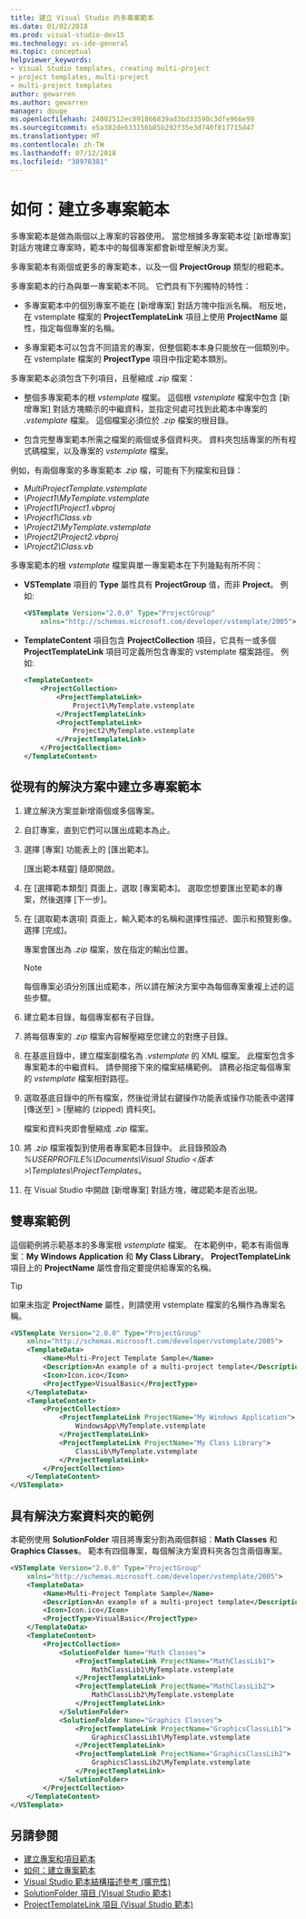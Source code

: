 ```yaml
---
title: 建立 Visual Studio 的多專案範本
ms.date: 01/02/2018
ms.prod: visual-studio-dev15
ms.technology: vs-ide-general
ms.topic: conceptual
helpviewer_keywords:
- Visual Studio templates, creating multi-project
- project templates, multi-project
- multi-project templates
author: gewarren
ms.author: gewarren
manager: douge
ms.openlocfilehash: 24002512ec891866839ad3bd33590c3dfe966e99
ms.sourcegitcommit: e5a382de633156b85b292f35e3d740f817715d47
ms.translationtype: HT
ms.contentlocale: zh-TW
ms.lasthandoff: 07/12/2018
ms.locfileid: "38978381"
---
```

# <a name="how-to-create-multi-project-templates"></a>如何：建立多專案範本

多專案範本是做為兩個以上專案的容器使用。 當您根據多專案範本從 [新增專案] 對話方塊建立專案時，範本中的每個專案都會新增至解決方案。

多專案範本有兩個或更多的專案範本，以及一個 **ProjectGroup** 類型的根範本。

多專案範本的行為與單一專案範本不同。 它們具有下列獨特的特性：

- 多專案範本中的個別專案不能在 [新增專案] 對話方塊中指派名稱。 相反地，在 vstemplate 檔案的 **ProjectTemplateLink** 項目上使用 **ProjectName** 屬性，指定每個專案的名稱。

- 多專案範本可以包含不同語言的專案，但整個範本本身只能放在一個類別中。 在 vstemplate 檔案的 **ProjectType** 項目中指定範本類別。

多專案範本必須包含下列項目，且壓縮成 *.zip* 檔案：

- 整個多專案範本的根 *vstemplate* 檔案。 這個根 *vstemplate* 檔案中包含 [新增專案] 對話方塊顯示的中繼資料，並指定何處可找到此範本中專案的 *.vstemplate* 檔案。 這個檔案必須位於 *.zip* 檔案的根目錄。

- 包含完整專案範本所需之檔案的兩個或多個資料夾。 資料夾包括專案的所有程式碼檔案，以及專案的 *vstemplate* 檔案。

例如，有兩個專案的多專案範本 *.zip* 檔，可能有下列檔案和目錄：

- *MultiProjectTemplate.vstemplate*
- *\Project1\MyTemplate.vstemplate*
- *\Project1\Project1.vbproj*
- *\Project1\Class.vb*
- *\Project2\MyTemplate.vstemplate*
- *\Project2\Project2.vbproj*
- *\Project2\Class.vb*

多專案範本的根 *vstemplate* 檔案與單一專案範本在下列幾點有所不同：

- **VSTemplate** 項目的 **Type** 屬性具有 **ProjectGroup** 值，而非 **Project**。 例如: 

    ```xml
    <VSTemplate Version="2.0.0" Type="ProjectGroup"
        xmlns="http://schemas.microsoft.com/developer/vstemplate/2005">
    ```

- **TemplateContent** 項目包含 **ProjectCollection** 項目，它具有一或多個 **ProjectTemplateLink** 項目可定義所包含專案的 vstemplate 檔案路徑。 例如: 

    ```xml
    <TemplateContent>
        <ProjectCollection>
            <ProjectTemplateLink>
                Project1\MyTemplate.vstemplate
            </ProjectTemplateLink>
            <ProjectTemplateLink>
                Project2\MyTemplate.vstemplate
            </ProjectTemplateLink>
        </ProjectCollection>
    </TemplateContent>
    ```

## <a name="to-create-a-multi-project-template-from-an-existing-solution"></a>從現有的解決方案中建立多專案範本

1. 建立解決方案並新增兩個或多個專案。

1. 自訂專案，直到它們可以匯出成範本為止。

1. 選擇 [專案] 功能表上的 [匯出範本]。

   [匯出範本精靈] 隨即開啟。

1. 在 [選擇範本類型] 頁面上，選取 [專案範本]。 選取您想要匯出至範本的專案，然後選擇 [下一步]。

1. 在 [選取範本選項] 頁面上，輸入範本的名稱和選擇性描述、圖示和預覽影像。 選擇 [完成]。

   專案會匯出為 *.zip* 檔案，放在指定的輸出位置。

   > [!NOTE]
   > 每個專案必須分別匯出成範本，所以請在解決方案中為每個專案重複上述的這些步驟。

1. 建立範本目錄，每個專案都有子目錄。

1. 將每個專案的 *.zip* 檔案內容解壓縮至您建立的對應子目錄。

1. 在基底目錄中，建立檔案副檔名為 *.vstemplate* 的 XML 檔案。 此檔案包含多專案範本的中繼資料。 請參閱接下來的檔案結構範例。 請務必指定每個專案的 *vstemplate* 檔案相對路徑。

1. 選取基底目錄中的所有檔案，然後從滑鼠右鍵操作功能表或操作功能表中選擇 [傳送至] > [壓縮的 (zipped) 資料夾]。

   檔案和資料夾即會壓縮成 *.zip* 檔案。

1. 將 *.zip* 檔案複製到使用者專案範本目錄中。 此目錄預設為 *%USERPROFILE%\Documents\Visual Studio \<版本\>\Templates\ProjectTemplates*。

1. 在 Visual Studio 中開啟 [新增專案] 對話方塊，確認範本是否出現。

## <a name="two-project-example"></a>雙專案範例

這個範例將示範基本的多專案根 *vstemplate* 檔案。 在本範例中，範本有兩個專案：**My Windows Application** 和 **My Class Library**。 **ProjectTemplateLink** 項目上的 **ProjectName** 屬性會指定要提供給專案的名稱。

> [!TIP]
> 如果未指定 **ProjectName** 屬性，則請使用 vstemplate 檔案的名稱作為專案名稱。

```xml
<VSTemplate Version="2.0.0" Type="ProjectGroup"
    xmlns="http://schemas.microsoft.com/developer/vstemplate/2005">
    <TemplateData>
        <Name>Multi-Project Template Sample</Name>
        <Description>An example of a multi-project template</Description>
        <Icon>Icon.ico</Icon>
        <ProjectType>VisualBasic</ProjectType>
    </TemplateData>
    <TemplateContent>
        <ProjectCollection>
            <ProjectTemplateLink ProjectName="My Windows Application">
                WindowsApp\MyTemplate.vstemplate
            </ProjectTemplateLink>
            <ProjectTemplateLink ProjectName="My Class Library">
                ClassLib\MyTemplate.vstemplate
            </ProjectTemplateLink>
        </ProjectCollection>
    </TemplateContent>
</VSTemplate>
```

## <a name="example-with-solution-folders"></a>具有解決方案資料夾的範例

本範例使用 **SolutionFolder** 項目將專案分割為兩個群組：**Math Classes** 和 **Graphics Classes**。 範本有四個專案，每個解決方案資料夾各包含兩個專案。

```xml
<VSTemplate Version="2.0.0" Type="ProjectGroup"
    xmlns="http://schemas.microsoft.com/developer/vstemplate/2005">
    <TemplateData>
        <Name>Multi-Project Template Sample</Name>
        <Description>An example of a multi-project template</Description>
        <Icon>Icon.ico</Icon>
        <ProjectType>VisualBasic</ProjectType>
    </TemplateData>
    <TemplateContent>
        <ProjectCollection>
            <SolutionFolder Name="Math Classes">
                <ProjectTemplateLink ProjectName="MathClassLib1">
                    MathClassLib1\MyTemplate.vstemplate
                </ProjectTemplateLink>
                <ProjectTemplateLink ProjectName="MathClassLib2">
                    MathClassLib2\MyTemplate.vstemplate
                </ProjectTemplateLink>
            </SolutionFolder>
            <SolutionFolder Name="Graphics Classes">
                <ProjectTemplateLink ProjectName="GraphicsClassLib1">
                    GraphicsClassLib1\MyTemplate.vstemplate
                </ProjectTemplateLink>
                <ProjectTemplateLink ProjectName="GraphicsClassLib2">
                    GraphicsClassLib2\MyTemplate.vstemplate
                </ProjectTemplateLink>
            </SolutionFolder>
        </ProjectCollection>
    </TemplateContent>
</VSTemplate>
```

## <a name="see-also"></a>另請參閱

- [建立專案和項目範本](../ide/creating-project-and-item-templates.md)
- [如何：建立專案範本](../ide/how-to-create-project-templates.md)
- [Visual Studio 範本結構描述參考 (擴充性)](../extensibility/visual-studio-template-schema-reference.md)
- [SolutionFolder 項目 (Visual Studio 範本)](../extensibility/solutionfolder-element-visual-studio-templates.md)
- [ProjectTemplateLink 項目 (Visual Studio 範本)](../extensibility/projecttemplatelink-element-visual-studio-templates.md)